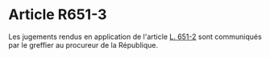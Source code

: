 # Article R651-3

Les jugements rendus en application de l'article <a href='/code-de-commerce/partie-legislative/livre-vi-des-difficultes-des-entreprises/titre-v-des-responsabilites-et-des-sanctions/chapitre-ier-de-la-responsabilite-pour-insuffisance-dactif/l651-2.md' title='Code de commerce - art. L651-2 (V)'>L. 651-2</a> sont communiqués par le greffier au procureur de la République.